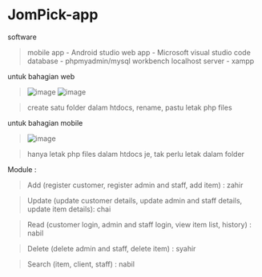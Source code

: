 # JomPick-app

software
> mobile app - Android studio
> web app - Microsoft visual studio code
> database - phpmyadmin/mysql workbench
> localhost server - xampp 

untuk bahagian web 
> ![image](https://github.com/zahir248/JomPick-app/assets/90888537/532e1b46-8a8b-4cad-a665-4194b6a0501a)
> ![image](https://github.com/zahir248/JomPick-app/assets/90888537/3f8ed6b6-c558-4d76-82e7-b76f36c2693f)

> create satu folder dalam htdocs, rename, pastu letak php files

untuk bahagian mobile
> ![image](https://github.com/zahir248/JomPick-app/assets/90888537/b7999fff-220d-4977-b530-92a9dc9a51b6)

> hanya letak php files dalam htdocs je, tak perlu letak dalam folder





Module :
> Add (register customer, register admin and staff, add item) : zahir

> Update (update customer details, update admin and staff details, update item details): chai

> Read (customer login, admin and staff login, view item list, history) : nabil

> Delete (delete admin and staff, delete item) : syahir

> Search (item, client, staff) : nabil
